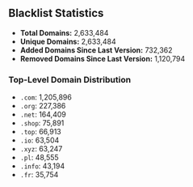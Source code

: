 ## Blacklist Statistics

- **Total Domains:** 2,633,484
- **Unique Domains:** 2,633,484
- **Added Domains Since Last Version:** 732,362
- **Removed Domains Since Last Version:** 1,120,794

### Top-Level Domain Distribution

-  `.com`: 1,205,896
-  `.org`: 227,386
-  `.net`: 164,409
-  `.shop`: 75,891
-  `.top`: 66,913
-  `.io`: 63,504
-  `.xyz`: 63,247
-  `.pl`: 48,555
-  `.info`: 43,194
-  `.fr`: 35,754
